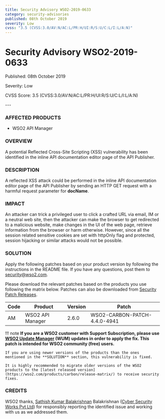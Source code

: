 ```yaml
---
title: Security Advisory WSO2-2019-0633
category: security-advisories
published: 08th October 2019
severity: Low
cvss: "3.5 (CVSS:3.0/AV:N/AC:L/PR:H/UI:R/S:U/C:L/I:L/A:N)"
---
```


# Security Advisory WSO2-2019-0633

<p class="doc-version">Published: 08th October 2019</p>
<p class="doc-version">Severity: Low</p>
<p class="doc-version">CVSS Score: 3.5 (CVSS:3.0/AV:N/AC:L/PR:H/UI:R/S:U/C:L/I:L/A:N)</p>
---

### AFFECTED PRODUCTS
* WSO2 API Manager


### OVERVIEW
A potential Reflected Cross-Site Scripting (XSS) vulnerability has been identified in the inline API documentation editor page of the API Publisher.


### DESCRIPTION
A reflected XSS attack could be performed in the inline API documentation editor page of the API Publisher by sending an HTTP GET request with a harmful request parameter for **docName**.


### IMPACT
An attacker can trick a privileged user to click a crafted URL via email, IM or a neutral web site, then the attacker can make the browser to get redirected to a malicious website, make changes in the UI of the web page, retrieve information from the browser or harm otherwise. However, since all the session related sensitive cookies are set with httpOnly flag and protected, session hijacking or similar attacks would not be possible.


### SOLUTION
Apply the following patches based on your product version by following the instructions in the README file. If you have any questions, post them to <security@wso2.com>.

Please download the relevant patches based on the products you use following the matrix below. Patches can also be downloaded from [Security Patch Releases](https://wso2.com/security-patch-releases/).


| **Code** | **Product**                | **Version** | **Patch**                    |
| -------- | -------------------------- | ----------- | ---------------------------- |
| AM       | WSO2 API Manager           | 2.6.0       | WSO2-CARBON-PATCH-4.4.0-4941 |


!!! note
    **If you are a WSO2 customer with Support Subscription, please use [WSO2 Update Manager](https://wso2.com/updates/wum) (WUM) updates in order to apply the fix. This patch is intended for WSO2 community (free) users.**

    If you are using newer versions of the products than the ones mentioned in the **SOLUTION** section, this vulnerability is fixed.

    It is highly recommended to migrate older versions of the WSO2 products to the [latest released version](https://wso2.com/products/carbon/release-matrix/) to receive security fixes.


### CREDITS
WSO2 thanks, [Sathish Kumar Balakrishnan](https://sathish.co.in/) Balakrishnan ([Cyber Security Works Pvt Ltd](https://cybersecurityworks.com/)) for responsibly reporting the identified issue and working with us as we addressed them.
